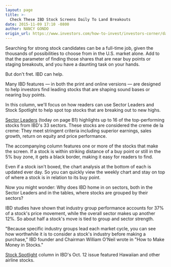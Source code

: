 ```yaml
---
layout: page
title: >-
  Check These IBD Stock Screens Daily To Land Breakouts
date: 2015-11-09 17:10 -0800
author: NANCY GONDO
origin_url: https://www.investors.com/how-to-invest/investors-corner/daily-features-help-spot-breakouts/
---
```


Searching for strong stock candidates can be a full-time job, given the thousands of possibilities to choose from in the U.S. market alone. Add to that the parameter of finding those shares that are near buy points or staging breakouts, and you have a daunting task on your hands.

But don't fret. IBD can help.

Many IBD features — in both the print and online versions — are designed to help investors find leading stocks that are shaping sound bases or nearing buy points.

In this column, we'll focus on how readers can use Sector Leaders and Stock Spotlight to help spot top stocks that are breaking out to new highs.

[Sector Leaders](http://news.investors.com/investing/sector-leaders-review.htm) (today on page B1) highlights up to 16 of the top-performing stocks from IBD's 33 sectors. These stocks are considered the creme de la creme: They meet stringent criteria including superior earnings, sales growth, return on equity and price performance.

The accompanying column features one or more of the stocks that make the screen. If a stock is within striking distance of a buy point or still in the 5% buy zone, it gets a black border, making it easy for readers to find.

Even if a stock isn't boxed, the chart analysis at the bottom of each is updated ever day. So you can quickly view the weekly chart and stay on top of where a stock is in relation to its buy point.

Now you might wonder: Why does IBD home in on sectors, both in the Sector Leaders and in the tables, where stocks are grouped by their sectors?

IBD studies have shown that industry group performance accounts for 37% of a stock's price movement, while the overall sector makes up another 12%. So about half a stock's move is tied to group and sector strength.

"Because specific industry groups lead each market cycle, you can see how worthwhile it is to consider a stock's industry before making a purchase," IBD founder and Chairman William O'Neil wrote in "How to Make Money in Stocks."

[Stock Spotlight](http://news.investors.com/investing-stock-spotlight/100915-774949-airlines-still-acting-bullish.htm) column in IBD's Oct. 12 issue featured Hawaiian and other airline stocks.

